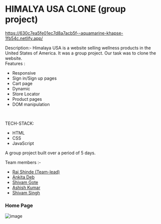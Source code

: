 # HIMALYA USA CLONE (group project)
https://630c7ea5fe01ec7d8a7acb5f--aquamarine-khapse-1fb54c.netlify.app/

Description:- 
Himalaya USA is a website selling wellness products in the United States of America. It was a group project. Our task was to clone the website.</br>
Features :
<ul>
<li> Responsive </li>
<li> Sign in/Sign up pages </li>
<li> Cart page </li>
<li> Dynamic  </li>
  <li> Store Locator </li>
  <li> Product pages</li>
<li> DOM manipulation </li>
</ul></br>

TECH-STACK:
<ul>
<li> HTML </li>
<li> CSS </li>
<li> JavaScript </li>
</ul>
A group project built over a period of 5 days.

Team members :-
<ul>
  <li> <a href="https://github.com/raj2820"  >  Raj Shinde (Team-lead)</a> </li>
  <li>  <a href="https://github.com/anki2001ta">  Ankita Deb  </a>   </li>
  <li> <a href="https://github.com/Shivamt2107" > Shivam Gote   </a> </li>
  <li>  <a href="https://github.com/Ashish33000">   Ashish Kumar  </a></li>
   <li> <a href="https://github.com/shivam061095"  > Shivam Singh    </a></li>
  </ul>

<h3> Home Page</h3>

![image](https://raj2820.github.io./himalya.png)





